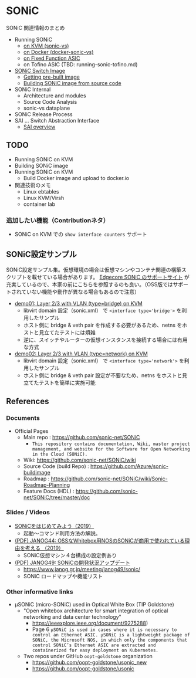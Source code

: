 # SONiC

SONiC 関連情報のまとめ

- Running SONiC
  - [on KVM (sonic-vs)](running-sonic-kvm.md)
  - [on Docker (docker-sonic-vs)](running-sonic-docker.md)
  - [on Fixed Function ASIC](running-sonic.md)
  - on Tofino ASIC (TBD: running-sonic-tofino.md)
- [SONiC Switch Image](sonic-image.md)
  - [Getting pre-built image](sonic-image.md#getting-pre-built-image)
  - [Building SONiC image from source code](sonice-image.md)
- SONiC Internal
  - Architecture and modules
  - Source Code Analysis
  - sonic-vs dataplane
- SONiC Release Process
- SAI ... Switch Abstraction Interface
  - [SAI overview](sai.md)

## TODO

- Running SONiC on KVM
- Building SONiC image
- Running SONiC on KVM
  - Build Docker image and upload to docker.io
- 関連技術のメモ
  - Linux ebtables
  - Linux KVM/Virsh
  - container lab

### 追加したい機能（Contributionネタ）

- SONiC on KVM での `show interface counters` サポート

## SONiC設定サンプル

SONiC設定サンプル集。仮想環境の場合は仮想マシンやコンテナ関連の構築スクリプトを載せている場合があります。
[Edgecore SONiC のサポートサイト](https://support.edge-core.com/hc/en-us/categories/360002134713-Edgecore-SONiC) が充実しているので、本家の前にこちらを参照するのも良い。（OSS版ではサポートされていない機能や動作が異なる場合もあるので注意）


- [demo01: Layer 2/3 with VLAN (type=bridge) on KVM](running-sonic-kvm.md#demo01-layer-23-with-vlan-typebridge)
  - libvirt domain 設定（sonic.xml） で `<interface type='bridge'>` を利用したサンプル
  - ホスト側に bridge & veth pair を作成する必要があるため、netns をホストと見立てたテストには煩雑
  - 逆に、スイッチやルーターの仮想インスタンスを接続する場合には有用な方式
- [demo02: Layer 2/3 with VLAN (type=network) on KVM](running-sonic-kvm.md#demo02-layer-23-with-vlan-typenetwork)
  - libvirt domain 設定（sonic.xml） で `<interface type='network'>` を利用したサンプル
  - ホスト側に bridge & veth pair 設定が不要なため、netns をホストと見立てたテストを簡単に実施可能



## References

### Documents

- Official Pages
  - Main repo : https://github.com/sonic-net/SONiC
    - `This repository contains documentation, Wiki, master project management, and website for the Software for Open Networking in the Cloud (SONiC).`
  - Wiki: https://github.com/sonic-net/SONiC/wiki
  - Source Code (build Repo) : https://github.com/Azure/sonic-buildimage
  - Roadmap : https://github.com/sonic-net/SONiC/wiki/Sonic-Roadmap-Planning
  - Feature Docs (HDL) : https://github.com/sonic-net/SONiC/tree/master/doc

### Slides / Videos

- [SONiCをはじめてみよう（2019）](https://speakerdeck.com/imasaruoki/sonicwohazimetemiyou)
  - 起動～コマンド利用方法の解説。
- [(PDF) JANOG44: OSSなWhitebox用NOSのSONiCが商用で使われている理由を考える （2019）](https://www.janog.gr.jp/meeting/janog44/application/files/1415/6396/6082/janog44_sonic_kuwata-00.pdf)
  - SONiC仮想マシン４台構成の設定例あり
- [(PDF) JANOG49: SONiCの開発状況アップデート](https://www.janog.gr.jp/meeting/janog49/wp-content/uploads/2022/01/JANOGWeeeeeK%C3%AE%C3%B7%C3%A8J%C3%84%C3%A6%C3%B9%E2%94%90_APRESIA_v.0.1.pdf)
  - https://www.janog.gr.jp/meeting/janog49/sonic/
  - SONiC ロードマップや機能リスト

### Other informative links

- µSONiC (micro-SONiC) used in Optical White Box (TIP Goldstone)
  - "Open whitebox architecture for smart integration of optical networking and data center technology"
    - https://ieeexplore.ieee.org/document/9275288)
    - Page 6 `µSONiC is used in cases where it is necessary to control an Ethernet ASIC. µSONiC is a lightweight package of SONiC, the Microsoft NOS, in which only the components that control SONiC’s Ethernet ASIC are extracted and containerized for easy deployment on Kubernetes.`
  - Two repos under GitHub `oopt-goldstone` organization 
    - https://github.com/oopt-goldstone/usonic_new
    - https://github.com/oopt-goldstone/usonic